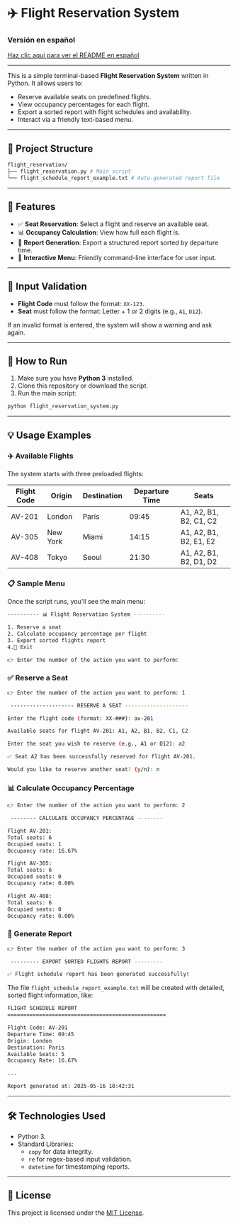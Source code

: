 # ✈️ Flight Reservation System

### Versión en español
[Haz clic aquí para ver el README en español](https://github.com/Carturo8/Flight-Reservation-System/blob/main/README_ES.md)

---

This is a simple terminal-based **Flight Reservation System** written in Python. It allows users to:

- Reserve available seats on predefined flights.
- View occupancy percentages for each flight.
- Export a sorted report with flight schedules and availability.
- Interact via a friendly text-based menu.

---

## 📁 Project Structure

```bash
flight_reservation/
├── flight_reservation.py # Main script
└── flight_schedule_report_example.txt # Auto-generated report file
```

---

## 🧰 Features

- ✅ **Seat Reservation**: Select a flight and reserve an available seat.
- 📊 **Occupancy Calculation**: View how full each flight is.
- 📝 **Report Generation**: Export a structured report sorted by departure time.
- 💬 **Interactive Menu**: Friendly command-line interface for user input.

---

## 🧪 Input Validation

- **Flight Code** must follow the format: `XX-123`.
- **Seat** must follow the format: Letter + 1 or 2 digits (e.g., `A1`, `D12`).

If an invalid format is entered, the system will show a warning and ask again.

---

## 🚀 How to Run

1. Make sure you have **Python 3** installed.
2. Clone this repository or download the script.
3. Run the main script:

```bash
python flight_reservation_system.py
```

---

## 💡 Usage Examples

### ✈️ Available Flights

The system starts with three preloaded flights:

| Flight Code | Origin   | Destination | Departure Time | Seats               |
|-------------|----------|-------------|----------------|---------------------|
| AV-201      | London   | Paris       | 09:45          | A1, A2, B1, B2, C1, C2 |
| AV-305      | New York | Miami       | 14:15          | A1, A2, B1, B2, E1, E2 |
| AV-408      | Tokyo    | Seoul       | 21:30          | A1, A2, B1, B2, D1, D2 |

### 📋 Sample Menu

Once the script runs, you'll see the main menu:

```bash
---------- 📊 Flight Reservation System ----------

1. Reserve a seat
2. Calculate occupancy percentage per flight
3. Export sorted flights report
4.🚪 Exit

👉 Enter the number of the action you want to perform:
```

### ✅ Reserve a Seat

```bash
👉 Enter the number of the action you want to perform: 1

 -------------------- RESERVE A SEAT --------------------

Enter the flight code (format: XX-###): av-201

Available seats for flight AV-201: A1, A2, B1, B2, C1, C2

Enter the seat you wish to reserve (e.g., A1 or D12): a2

✅ Seat A2 has been successfully reserved for flight AV-201.

Would you like to reserve another seat? (y/n): n
```

### 📊 Calculate Occupancy Percentage

```bash
👉 Enter the number of the action you want to perform: 2

 -------- CALCULATE OCCUPANCY PERCENTAGE --------

Flight AV-201:
Total seats: 6 
Occupied seats: 1 
Occupancy rate: 16.67%

Flight AV-305:
Total seats: 6 
Occupied seats: 0 
Occupancy rate: 0.00%

Flight AV-408:
Total seats: 6 
Occupied seats: 0 
Occupancy rate: 0.00%
```

### 📝 Generate Report

```bash
👉 Enter the number of the action you want to perform: 3

 --------- EXPORT SORTED FLIGHTS REPORT ---------

✅ Flight schedule report has been generated successfully!
```

The file `flight_schedule_report_example.txt` will be created with detailed, sorted flight information, like:

```bash
FLIGHT SCHEDULE REPORT
==================================================

Flight Code: AV-201
Departure Time: 09:45
Origin: London
Destination: Paris
Available Seats: 5
Occupancy Rate: 16.67%

...

Report generated at: 2025-05-16 10:42:31
```

---

## 🛠️ Technologies Used

- Python 3.
- Standard Libraries:
  - `copy` for data integrity.
  - `re` for regex-based input validation.
  - `datetime` for timestamping reports.

---

## 📜 License

This project is licensed under the [MIT License](https://github.com/Carturo8/Flight-Reservation-System/blob/main/LICENSE).
